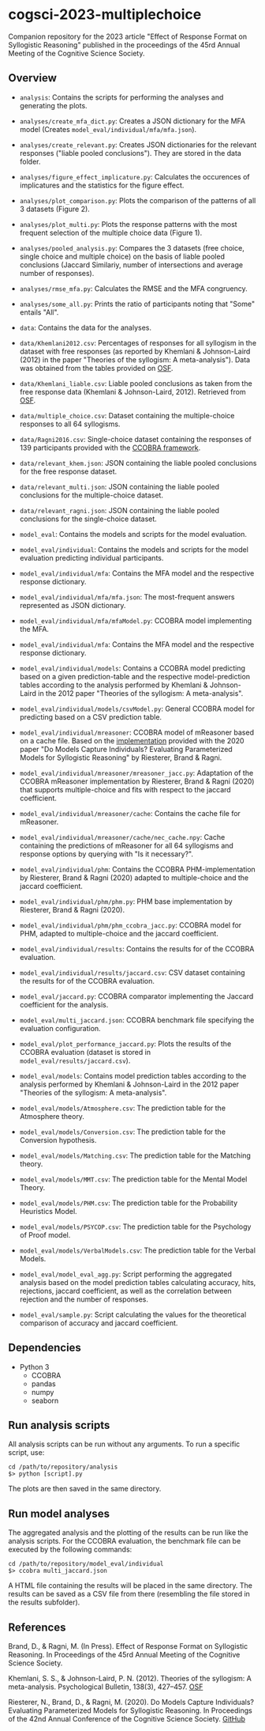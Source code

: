 # cogsci-2023-multiplechoice
Companion repository for the 2023 article "Effect of Response Format on Syllogistic Reasoning" published in the proceedings of the 45rd Annual Meeting of the Cognitive Science Society.

## Overview

- `analysis`: Contains the scripts for performing the analyses and generating the plots.
- `analyses/create_mfa_dict.py`: Creates a JSON dictionary for the MFA model (Creates `model_eval/individual/mfa/mfa.json`).
- `analyses/create_relevant.py`: Creates JSON dictionaries for the relevant responses ("liable pooled conclusions"). They are stored in the data folder.
- `analyses/figure_effect_implicature.py`: Calculates the occurences of implicatures and the statistics for the figure effect.
- `analyses/plot_comparison.py`: Plots the comparison of the patterns of all 3 datasets (Figure 2).
- `analyses/plot_multi.py`: Plots the response patterns with the most frequent selection of the multiple choice data (Figure 1).
- `analyses/pooled_analysis.py`: Compares the 3 datasets (free choice, single choice and multiple choice) on the basis of liable pooled conclusions (Jaccard Similariy, number of intersections and average number of responses).
- `analyses/rmse_mfa.py`: Calculates the RMSE and the MFA congruency.
- `analyses/some_all.py`: Prints the ratio of participants noting that "Some" entails "All".

- `data`: Contains the data for the analyses.
- `data/Khemlani2012.csv`: Percentages of responses for all syllogism in the dataset with free responses (as reported by Khemlani & Johnson-Laird (2012) in the paper "Theories of the syllogism: A meta-analysis"). Data was obtained from the tables provided on [OSF](https://osf.io/rwyk5/ ).
- `data/Khemlani_liable.csv`: Liable pooled conclusions as taken from the free response data (Khemlani & Johnson-Laird, 2012). Retrieved from [OSF](https://osf.io/rwyk5/ ).
- `data/multiple_choice.csv`: Dataset containing the multiple-choice responses to all 64 syllogisms.
- `data/Ragni2016.csv`: Single-choice dataset containing the responses of 139 participants provided with the [CCOBRA framework](https://github.com/CognitiveComputationLab/ccobra ).
- `data/relevant_khem.json`: JSON containing the liable pooled conclusions for the free response dataset.
- `data/relevant_multi.json`: JSON containing the liable pooled conclusions for the multiple-choice dataset.
- `data/relevant_ragni.json`: JSON containing the liable pooled conclusions for the single-choice dataset.

- `model_eval`: Contains the models and scripts for the model evaluation.
- `model_eval/individual`: Contains the models and scripts for the model evaluation predicting individual participants.
- `model_eval/individual/mfa`: Contains the MFA model and the respective response dictionary.
- `model_eval/individual/mfa/mfa.json`: The most-frequent answers represented as JSON dictionary.
- `model_eval/individual/mfa/mfaModel.py`: CCOBRA model implementing the MFA.
- `model_eval/individual/mfa`: Contains the MFA model and the respective response dictionary.
- `model_eval/individual/models`: Contains a CCOBRA model predicting based on a given prediction-table and the respective model-prediction tables according to the analysis performed by Khemlani & Johnson-Laird in the 2012 paper "Theories of the syllogism: A meta-analysis".
- `model_eval/individual/models/csvModel.py`: General CCOBRA model for predicting based on a CSV prediction table.
- `model_eval/individual/mreasoner`: CCOBRA model of mReasoner based on a cache file. Based on the [implementation](https://github.com/nriesterer/cogsci-individualization ) provided with the 2020 paper "Do Models Capture Individuals? Evaluating Parameterized Models for Syllogistic Reasoning" by Riesterer, Brand & Ragni.
- `model_eval/individual/mreasoner/mreasoner_jacc.py`: Adaptation of the CCOBRA mReasoner implementation by Riesterer, Brand & Ragni (2020) that supports multiple-choice and fits with respect to the jaccard coefficient.
- `model_eval/individual/mreasoner/cache`: Contains the cache file for mReasoner.
- `model_eval/individual/mreasoner/cache/nec_cache.npy`: Cache containing the predictions of mReasoner for all 64 syllogisms and response options by querying with "Is it necessary?".
- `model_eval/individual/phm`: Contains the CCOBRA PHM-implementation by Riesterer, Brand & Ragni (2020) adapted to multiple-choice and the jaccard coefficient.
- `model_eval/individual/phm/phm.py`: PHM base implementation by Riesterer, Brand & Ragni (2020).
- `model_eval/individual/phm/phm_ccobra_jacc.py`: CCOBRA model for PHM, adapted to multiple-choice and the jaccard coefficient.
- `model_eval/individual/results`: Contains the results for of the CCOBRA evaluation.
- `model_eval/individual/results/jaccard.csv`: CSV dataset containing the results for of the CCOBRA evaluation.
- `model_eval/jaccard.py`: CCOBRA comparator implementing the Jaccard coefficient for the analysis.
- `model_eval/multi_jaccard.json`: CCOBRA benchmark file specifying the evaluation configuration.
- `model_eval/plot_performance_jaccard.py`: Plots the results of the CCOBRA evaluation (dataset is stored in `model_eval/results/jaccard.csv`).
- `model_eval/models`: Contains model prediction tables according to the analysis performed by Khemlani & Johnson-Laird in the 2012 paper "Theories of the syllogism: A meta-analysis".
- `model_eval/models/Atmosphere.csv`: The prediction table for the Atmosphere theory.
- `model_eval/models/Conversion.csv`: The prediction table for the Conversion hypothesis.
- `model_eval/models/Matching.csv`: The prediction table for the Matching theory.
- `model_eval/models/MMT.csv`: The prediction table for the Mental Model Theory.
- `model_eval/models/PHM.csv`: The prediction table for the Probability Heuristics Model.
- `model_eval/models/PSYCOP.csv`: The prediction table for the Psychology of Proof model.
- `model_eval/models/VerbalModels.csv`: The prediction table for the Verbal Models.
- `model_eval/model_eval_agg.py`: Script performing the aggregated analysis based on the model prediction tables calculating accuracy, hits, rejections, jaccard coefficient, as well as the correlation between rejection and the number of responses.
- `model_eval/sample.py`: Script calculating the values for the theoretical comparison of accuracy and jaccard coefficient.

## Dependencies

- Python 3
    - CCOBRA
    - pandas
    - numpy
    - seaborn

## Run analysis scripts

All analysis scripts can be run without any arguments. To run a specific script, use:

```
cd /path/to/repository/analysis
$> python [script].py
```

The plots are then saved in the same directory.

## Run model analyses

The aggregated analysis and the plotting of the results can be run like the analysis scripts.
For the CCOBRA evaluation, the benchmark file can be executed by the following commands:

```
cd /path/to/repository/model_eval/individual
$> ccobra multi_jaccard.json
```

A HTML file containing the results will be placed in the same directory. The results can be saved as a CSV file from there (resembling the file stored in the results subfolder).

## References
Brand, D., & Ragni, M. (In Press). Effect of Response Format on Syllogistic Reasoning. In Proceedings of the 45rd Annual Meeting of the Cognitive Science Society.

Khemlani, S. S., & Johnson-Laird, P. N. (2012). Theories of the syllogism: A meta-analysis. Psychological Bulletin, 138(3), 427–457. [OSF](https://osf.io/rwyk5/ )

Riesterer, N., Brand, D., & Ragni, M. (2020). Do Models Capture Individuals? Evaluating Parameterized Models for Syllogistic Reasoning. In Proceedings of the 42nd Annual Conference of the Cognitive Science Society. [GitHub](https://github.com/nriesterer/cogsci-individualization )

